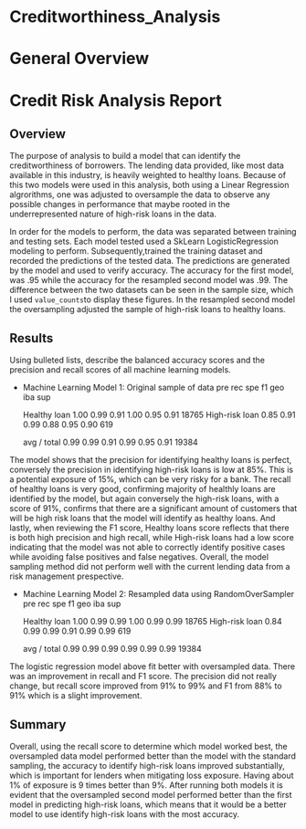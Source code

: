 # Creditworthiness_Analysis
# General Overview 



# Credit Risk Analysis Report

## Overview 

The purpose of analysis to build a model that can identify the creditworthiness of borrowers. The lending data provided, like most data available in this industry, is heavily weighted to healthy loans. Because of this two models were used in this analysis, both using a Linear Regression algrorithms, one was adjusted to oversample the data to observe any possible changes in performance that maybe rooted in the underrepresented nature of high-risk loans in the data. 

In order for the models to perform, the data was separated between training and testing sets. Each model tested used a SkLearn LogisticRegression modeling to perform. Subsequently,trained the training dataset and recorded the predictions of the tested data. The predictions are generated by the model and used to verify accuracy. The accuracy for the first model, was .95 while the accuracy for the resampled second model was .99. The difference between the two datasets can be seen in the sample size, which I used `value_counts`to display these figures. In the resampled second model the oversampling adjusted the sample of high-risk loans to healthy loans.

## Results

Using bulleted lists, describe the balanced accuracy scores and the precision and recall scores of all machine learning models.

* Machine Learning Model 1:
Original sample of data 
                      pre       rec       spe        f1       geo       iba       sup

  Healthy loan       1.00      0.99      0.91      1.00      0.95      0.91     18765
High-risk loan       0.85      0.91      0.99      0.88      0.95      0.90       619

   avg / total       0.99      0.99      0.91      0.99      0.95      0.91     19384

The model shows that the precision for identifying healthy loans is perfect, conversely the precision in identifying high-risk loans is low at 85%. This is a potential exposure of 15%, which can be very risky for a bank. The recall of healthy loans is very good, confirming majority of healthly loans are identified by the model, but again conversely the high-risk loans, with a score of 91%, confirms that there are a significant amount of customers that will be high risk loans that the model will identify as healthy loans. And lastly, when reviewing the F1 score, Healthy loans score reflects that there is both high precision and high recall, while High-risk loans had a low score indicating that the model was not able to correctly identify positive cases while avoiding false positives and false negatives. Overall, the model sampling method did not perform well with the current lending data from a risk management prespective.

* Machine Learning Model 2:
Resampled data using RandomOverSampler
 pre       rec       spe        f1       geo       iba       sup

  Healthy loan       1.00      0.99      0.99      1.00      0.99      0.99     18765
High-risk loan       0.84      0.99      0.99      0.91      0.99      0.99       619

   avg / total       0.99      0.99      0.99      0.99      0.99      0.99     19384

The logistic regression model above fit better with oversampled data. There was an improvement in recall and F1 score. The precision did not really change, but recall score improved from 91% to 99% and F1 from 88% to 91% which is a slight improvement. 

## Summary

Overall, using the recall score to determine which model worked best, the oversampled data model performed better than the model with the standard sampling, the accuracy to identify high-risk loans improved substantially, which is important for lenders when mitigating loss exposure. Having about 1% of exposure is 9 times better than 9%. After running both models it is evident that the oversampled second model performed better than the first model in predicting high-risk loans, which means that it would be a better model to use identify high-risk loans with the most accuracy.
